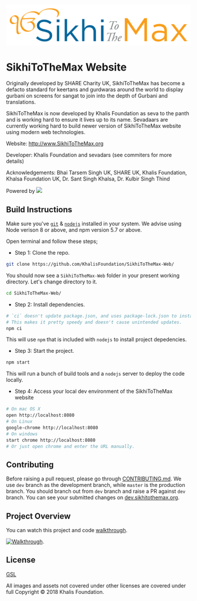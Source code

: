 ![SikhiToTheMax's logo](/assets/images/sttm_logo.png)

# SikhiToTheMax Website

Originally developed by SHARE Charity UK, SikhiToTheMax has become a defacto standard for keertans and gurdwaras around the world to display gurbani on screens for sangat to join into the depth of Gurbani and translations.

SikhiToTheMax is now developed by Khalis Foundation as seva to the panth and is working hard to ensure it lives up to its name.
Sevadaars are currently working hard to build newer version of SikhiToTheMax website using modern web technologies.

Website: http://www.SikhiToTheMax.org

Developer: Khalis Foundation and sevadars (see commiters for more details)

Acknowledgements: Bhai Tarsem Singh UK, SHARE UK, Khalis Foundation, Khalsa Foundation UK, Dr. Sant Singh Khalsa, Dr. Kulbir Singh Thind

Powered by [<img height="30" src="http://www.banidb.com/wp-content/uploads/2018/03/full-banidb-logo.png">](http://banidb.com)

## Build Instructions

Make sure you've [`git`](https://git-scm.com/book/en/v2/Getting-Started-Installing-Git) & [`nodejs`](https://nodejs.org/en/) installed in your system. We advise using Node verison 8 or above, and npm version 5.7 or above.

Open terminal and follow these steps;

* Step 1: Clone the repo.

```bash
git clone https://github.com/KhalisFoundation/SikhiToTheMax-Web/
```

You should now see a `SikhiToTheMax-Web` folder in your present working directory. Let's change directory to it.

```bash
cd SikhiToTheMax-Web/
```

* Step 2: Install dependencies.

```bash
# `ci` doesn't update package.json, and uses package-lock.json to install intended deps.
# This makes it pretty speedy and doesn't cause unintended updates.
npm ci
```

This will use `npm` that is included with `nodejs` to install project depedencies.

* Step 3: Start the project.

```bash
npm start
```

This will run a bunch of build tools and a `nodejs` server to deploy the code locally.

* Step 4: Access your local dev environment of the SikhiToTheMax website

```bash
# On mac OS X
open http://localhost:8080
# On Linux
google-chrome http://localhost:8080
# On windows
start chrome http://localhost:8080
# Or just open chrome and enter the URL manually.
```

## Contributing

Before raising a pull request, please go through [CONTRIBUTING.md](CONTRIBUTING.md). We use `dev` branch as the development branch, while `master` is the production branch. You should branch out from `dev` branch and raise a PR against `dev` branch. You can see your submitted changes on [dev.sikhitothemax.org](http://dev.sikhitothemax.org).

## Project Overview

You can watch this project and code [walkthrough](https://www.youtube.com/watch?v=XNMPiiIQZ2o).

[![Walkthrough](https://img.youtube.com/vi/XNMPiiIQZ2o/0.jpg)](https://www.youtube.com/watch?v=XNMPiiIQZ2o).


## License

[GSL](/LICENSE)

All images and assets not covered under other licenses are covered under full Copyright © 2018 Khalis Foundation.
